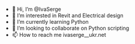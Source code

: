 - 👋 Hi, I’m @IvaSerge
- 👀 I’m interested in Revit and Electrical design
- 🌱 I’m currently learning Python
- 💞️ I’m looking to collaborate on Python scripting
- 📫 How to reach me ivaserge__ukr.net

